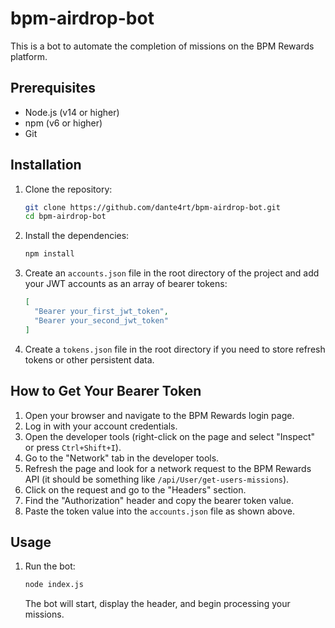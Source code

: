 # bpm-airdrop-bot

This is a bot to automate the completion of missions on the BPM Rewards platform.

## Prerequisites

- Node.js (v14 or higher)
- npm (v6 or higher)
- Git

## Installation

1. Clone the repository:

   ```bash
   git clone https://github.com/dante4rt/bpm-airdrop-bot.git
   cd bpm-airdrop-bot
   ```

2. Install the dependencies:

   ```bash
   npm install
   ```

3. Create an `accounts.json` file in the root directory of the project and add your JWT accounts as an array of bearer tokens:

   ```json
   [
     "Bearer your_first_jwt_token",
     "Bearer your_second_jwt_token"
   ]
   ```

4. Create a `tokens.json` file in the root directory if you need to store refresh tokens or other persistent data.

## How to Get Your Bearer Token

1. Open your browser and navigate to the BPM Rewards login page.
2. Log in with your account credentials.
3. Open the developer tools (right-click on the page and select "Inspect" or press `Ctrl+Shift+I`).
4. Go to the "Network" tab in the developer tools.
5. Refresh the page and look for a network request to the BPM Rewards API (it should be something like `/api/User/get-users-missions`).
6. Click on the request and go to the "Headers" section.
7. Find the "Authorization" header and copy the bearer token value.
8. Paste the token value into the `accounts.json` file as shown above.

## Usage

1. Run the bot:

   ```bash
   node index.js
   ```

   The bot will start, display the header, and begin processing your missions.